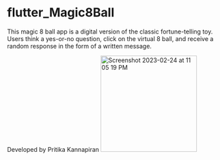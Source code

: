# flutter_Magic8Ball

This magic 8 ball app is a digital version of the classic fortune-telling toy. Users think a yes-or-no question, click on the virtual 8 ball, 
and receive a random response in the form of a written message. 
<br>

Developed by Pritika Kannapiran
<img width="225" alt="Screenshot 2023-02-24 at 11 05 19 PM" src="https://user-images.githubusercontent.com/95590087/221261029-8743e9b3-8a3e-40d6-a898-dfd44591415c.png">
